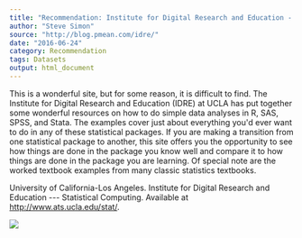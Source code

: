 ```yaml
---
title: "Recommendation: Institute for Digital Research and Education - Statistical Computing"
author: "Steve Simon"
source: "http://blog.pmean.com/idre/"
date: "2016-06-24"
category: Recommendation
tags: Datasets
output: html_document
---
```


This is a wonderful site, but for some reason, it is difficult to find.
The Institute for Digital Research and Education (IDRE) at UCLA has put
together some wonderful resources on how to do simple data analyses in
R, SAS, SPSS, and Stata. The examples cover just about everything you'd
ever want to do in any of these statistical packages. If you are making
a transition from one statistical package to another, this site offers
you the opportunity to see how things are done in the package you know
well and compare it to how things are done in the package you are
learning. Of special note are the worked textbook examples from many
classic statistics textbooks.

<!---More--->

University of California-Los Angeles. Institute for Digital Research and
Education --- Statistical Computing. Available at
<http://www.ats.ucla.edu/stat/>.

![](http://www.pmean.com/images/idre01.png)





